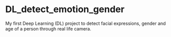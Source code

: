 # DL_detect_emotion_gender
My first Deep Learning (DL) project to detect facial expressions, gender and age of a person through real life camera. 
